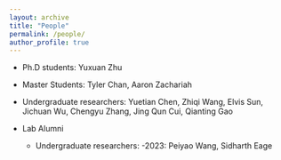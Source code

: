 ```yaml
---
layout: archive
title: "People"
permalink: /people/
author_profile: true
---
```

* Ph.D students: Yuxuan Zhu
* Master Students: Tyler Chan, Aaron Zachariah
* Undergraduate researchers: Yuetian Chen, Zhiqi Wang, Elvis Sun, Jichuan Wu, Chengyu Zhang, Jing Qun Cui, Qianting Gao

* Lab Alumni
    - Undergraduate researchers: 
        -2023: Peiyao Wang, Sidharth Eage


